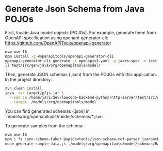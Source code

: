 # Generate Json Schema from Java POJOs
First, locate Java model objects (POJOs). For example, generate them from OpenAPI specification using openapi-generator-cli:
https://github.com/OpenAPITools/openapi-generator
```bash
nvm use 16
npm install -g @openapitools/openapi-generator-cli
openapi-generator-cli generate -i openapiv3.yaml -g jaxrs-spec -o test
ll test/src/gen/java/org/openapitools/model/
```
Then, generate JSON schemas (.json) from the POJOs with this application. In the project directory:

```bash
mvn clean install
java -jar target/p2js.jar \
  --source /home/jari/dev/lowcode-backend-python/http-server/test/src/gen/java/org/openapitools/model/ \
  --target ./models/org/openapitools/model
```
You can find generated schemas (.json) in `models/org/openapitools/model/schemas/*.json

To generate samples from the schema:
```bash
nvm use 16
npm i fs json-schema-faker @apidevtools/json-schema-ref-parser jsonpath
node generate-sample-data.js ./models/org/openapitools/model/schemas/HandlersExamplePostExampleDataRequest.json 
```

